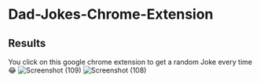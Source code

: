 # Dad-Jokes-Chrome-Extension
## Results
You click on this google chrome extension to get a random Joke every time 😂
![Screenshot (109)](https://user-images.githubusercontent.com/83165207/229518564-95d0df45-973e-442f-9756-8e784b19b778.png)
![Screenshot (108)](https://user-images.githubusercontent.com/83165207/229518606-967f43af-701b-46bd-9e1d-720213120a0d.png)

